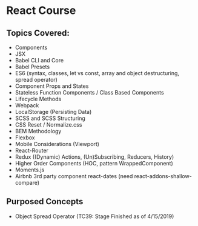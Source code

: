 # React Course

## Topics Covered:

* Components
* JSX
* Babel CLI and Core
* Babel Presets
* ES6 (syntax, classes, let vs const, array and object destructuring, spread operator)
* Component Props and States
* Stateless Function Components / Class Based Components
* Lifecycle Methods
* Webpack
* LocalStorage (Persisting Data)
* SCSS and SCSS Structuring
* CSS Reset / Normalize.css
* BEM Methodology
* Flexbox
* Mobile Considerations (Viewport)
* React-Router
* Redux ((Dynamic) Actions, (Un)Subscribing, Reducers, History)
* Higher Order Components (HOC, pattern WrappedComponent)
* Moments.js
* Airbnb 3rd party component react-dates (need react-addons-shallow-compare)

## Purposed Concepts
* Object Spread Operator (TC39: Stage Finished as of 4/15/2019)